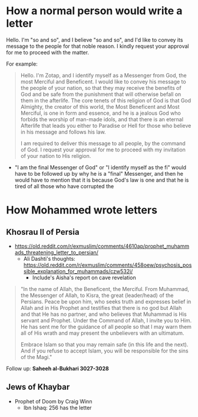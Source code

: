 # How a normal person would write a letter

Hello. I'm "so and so", and I believe "so and so", and I'd like to convey its message to the people for that noble reason. I kindly request your approval for me to proceed with the matter.

For example:
> Hello. I'm Zotap, and I identify myself as a Messenger from God, the most Merciful and Beneficent. I would like to convey his message to the people of your nation, so that they may receive the benefits of God and be safe from the punishment that will otherwise befall on them in the afterlife. The core tenets of this religion of God is that God Almighty, the creator of this world, the Most Beneficent and Most Merciful, is one in form and essence, and he is a jealous God who forbids the worship of man-made idols, and that there is an eternal Afterlife that leads you either to Paradise or Hell for those who believe in his message and follows his law.
> 
> I am required to deliver this message to all people, by the command of God. I request your approval for me to proceed with my invitation of your nation to His religion.

- "I am the final Messenger of God" or "I identify myself as the fi" would have to be followed up by why he is a "final" Messenger, and then he would have to mention that it is because God's law is one and that he is tired of all those who have corrupted the
# How Mohammed wrote letters
## Khosrau II of Persia
- https://old.reddit.com/r/exmuslim/comments/4610ap/prophet_muhammads_threatening_letter_to_persian/
	- Ali Dashti's thoughts: https://old.reddit.com/r/exmuslim/comments/458oew/psychosis_possible_explanation_for_muhammads/czw532j/
		- Include's Aisha's report on cave revelation

> "In the name of Allah, the Beneficent, the Merciful. From Muhammad, the Messenger of Allah, to Kisra, the great (leader/head) of the Persians. Peace be upon him, who seeks truth and expresses belief in Allah and in His Prophet and testifies that there is no god but Allah and that He has no partner, and who believes that Muhammad is His servant and Prophet. Under the Command of Allah, I invite you to Him. He has sent me for the guidance of all people so that I may warn them all of His wrath and may present the unbelievers with an ultimatum.
> 
> Embrace Islam so that you may remain safe (in this life and the next). And if you refuse to accept Islam, you will be responsible for the sins of the Magi."

Follow up: **Saheeh al-Bukhari 3027-3028**
## Jews of Khaybar
- Prophet of Doom by Craig Winn
	- Ibn Ishaq: 256 has the letter